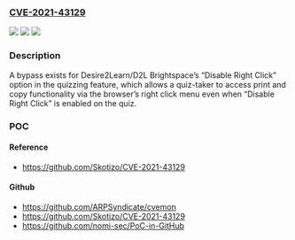### [CVE-2021-43129](https://cve.mitre.org/cgi-bin/cvename.cgi?name=CVE-2021-43129)
![](https://img.shields.io/static/v1?label=Product&message=n%2Fa&color=blue)
![](https://img.shields.io/static/v1?label=Version&message=n%2Fa&color=blue)
![](https://img.shields.io/static/v1?label=Vulnerability&message=n%2Fa&color=brighgreen)

### Description

A bypass exists for Desire2Learn/D2L Brightspace’s “Disable Right Click” option in the quizzing feature, which allows a quiz-taker to access print and copy functionality via the browser’s right click menu even when “Disable Right Click” is enabled on the quiz.

### POC

#### Reference
- https://github.com/Skotizo/CVE-2021-43129

#### Github
- https://github.com/ARPSyndicate/cvemon
- https://github.com/Skotizo/CVE-2021-43129
- https://github.com/nomi-sec/PoC-in-GitHub

